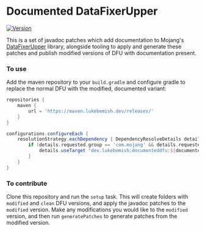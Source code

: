# Documented DataFixerUpper
[![Version](https://img.shields.io/badge/dynamic/xml?style=for-the-badge&color=blue&label=Latest%20Version&prefix=v&query=metadata%2F%2Flatest&url=https%3A%2F%2Fmaven.lukebemish.dev%2Freleases%2Fdev%2Flukebemish%2Fdocumenteddfu%2Fmaven-metadata.xml)](https://maven.lukebemish.dev/releases/dev/lukebemish/documenteddfu/)

This is a set of javadoc patches which add documentation to Mojang's [DataFixerUpper](https://github.com/Mojang/DataFixerUpper) library,
alongside tooling to apply and generate these patches and publish modified versions of DFU with documentation present.

### To use

Add the maven repository to your `build.gradle` and configure gradle to replace the normal DFU with the modified,
documented variant:
```groovy
repositories {
    maven {
        url = 'https://maven.lukebemish.dev/releases/'
    }
}

configurations.configureEach {
    resolutionStrategy.eachDependency { DependencyResolveDetails details ->
        if (details.requested.group == 'com.mojang' && details.requested.name == 'datafixerupper') {
            details.useTarget "dev.lukebemish:documenteddfu:${documentedDfuVersion}"
        }
    }
}
```

### To contribute

Clone this repository and run the `setup` task. This will create folders with `modified` and `clean` DFU versions, and
apply the javadoc patches to the `modified` version. Make any modifications you would like to the `modified` version, and
then run `generatePatches` to generate patches from the modified version.
